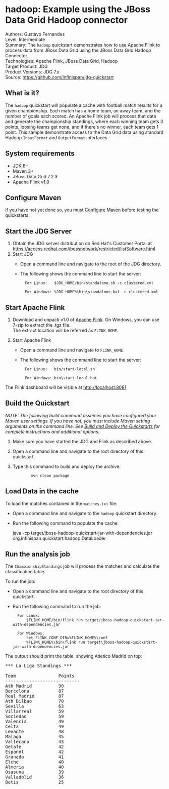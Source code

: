 hadoop: Example using the JBoss Data Grid Hadoop connector 
=========================================

Authors: Gustavo Fernandes  
Level: Intermediate  
Summary: The `hadoop` quickstart demonstrates how to use Apache Flink to process data from JBoss Data Grid using the JBoss Data Grid Hadoop Connector.  
Technologies: Apache Flink, JBoss Data Grid, Hadoop   
Target Product: JDG  
Product Versions: JDG 7.x  
Source: <https://github.com/infinispan/jdg-quickstart>

What is it?
-----------

The `hadoop` quickstart will populate a cache with football match results for a given championship. 
Each match has a home team, an away team, and the number of goals each scored. 
An Apache Flink job will process that data and generate the championship standings, where each winning 
team gets 3 points, loosing teams get none, and if there's no winner, each team gets 1 point. 
This sample demonstrate access to the Data Grid data using standard Hadoop `InputFormat` and `OutputFormat` interfaces.

System requirements
-------------------

 * JDK 8+
 * Maven 3+
 * JBoss Data Grid 7.2.3
 * Apache Flink v1.0
 
Configure Maven
---------------
 
If you have not yet done so, you must [Configure Maven](https://github.com/jboss-developer/jboss-developer-shared-resources/blob/master/guides/CONFIGURE_MAVEN.md#configure-maven-to-build-and-deploy-the-quickstarts) before testing the quickstarts.

Start the JDG Server
---------------------

1. Obtain the JDG server distribution on Red Hat's Customer Portal at https://access.redhat.com/jbossnetwork/restricted/listSoftware.html
2. Start JDG
    * Open a command line and navigate to the root of the JDG directory.
    * The following shows the command line to start the server:
    
            For Linux:   $JDG_HOME/bin/standalone.sh -c clustered.xml 
            
            For Windows: %JDG_HOME%\bin\standalone.bat -c clustered.xml 
            
Start Apache Flink
--------------------

1. Download and unpack v1.0 of [Apache Flink](https://flink.apache.org/downloads.html#binaries). On Windows, you can use 7-zip to extract the .tgz file.  
The extract location will be referred as `FLINK_HOME`.

2. Start Apache Flink
    * Open a command line and navigate to `FLINK_HOME`
    * The following shows the command line to start the server:
    
            For Linux:   bin/start-local.sh
            
            For Windows: bin\start-local.bat 
            
The Flink dashboard will be visible at <http://localhost:8081>

Build the Quickstart
----------------------------

_NOTE: The following build command assumes you have configured your Maven user settings. If you have not, you must include Maven setting arguments on the command line. See [Build and Deploy the Quickstarts](../../README.md#build-and-deploy-the-quickstarts) for complete instructions and additional options._

1. Make sure you have started the JDG and Flink as described above.
2. Open a command line and navigate to the root directory of this quickstart.
3. Type this command to build and deploy the archive:

               mvn clean package
               
Load Data in the cache
------------------------------

To load the matches contained in the `matches.txt` file:

   * Open a command line and navigate to the `hadoop` quickstart directory.
   * Run the following command to populate the cache:
   
        java -cp target/jboss-hadoop-quickstart-jar-with-dependencies.jar org.infinispan.quickstart.hadoop.DataLoader

Run the analysis job
----------------------------

The `ChampionshipStandings` job will process the matches and calculate the classification table. 

To run the job:  

 * Open a command line and navigate to the root directory of this quickstart.
 * Run the following command to run the job:
 
         For Linux:   
             $FLINK_HOME/bin/flink run target/jboss-hadoop-quickstart-jar-with-dependencies.jar
                  
         For Windows:
             set FLINK_CONF_DIR=%FLINK_HOME%\conf
             %FLINK_HOME%\bin\flink run target\jboss-hadoop-quickstart-jar-with-dependencies.jar


The output should print the table, showing Atletico Madrid on top:

<pre>
*** La Liga Standings ***

Team                Points
----------------------------
Ath Madrid          90
Barcelona           87
Real Madrid         87
Ath Bilbao          70
Sevilla             63
Villarreal          59
Sociedad            59
Valencia            49
Celta               49
Levante             48
Malaga              45
Vallecano           43
Getafe              42
Espanol             42
Granada             41
Elche               40
Almeria             40
Osasuna             39
Valladolid          36
Betis               25
</pre>

